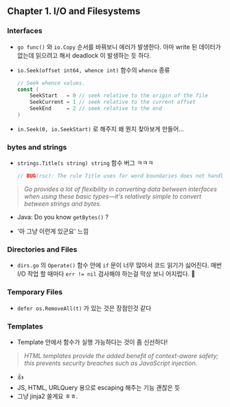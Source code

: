 ## Chapter 1. I/O and Filesystems

### Interfaces

- `go func()` 와 `io.Copy` 순서를 바꿔보니 에러가 발생한다. 아마 write 된 데이터가 없는데 읽으려고 해서 deadlock 이 발생하는 듯 하다.
- `io.Seek(offset int64, whence int)` 함수의 `whence` 종류

    ```go
    // Seek whence values.
    const (
    	SeekStart   = 0 // seek relative to the origin of the file
    	SeekCurrent = 1 // seek relative to the current offset
    	SeekEnd     = 2 // seek relative to the end
    )
    ```

- `in.Seek(0, io.SeekStart)` 로 해주지 왜 뭔지 찾아보게 만들어...

### bytes and strings

- `strings.Title(s string) string` 함수 버그 ㅋㅋㅋ

    ```go
    // BUG(rsc): The rule Title uses for word boundaries does not handle Unicode punctuation properly.
    ```

> *Go provides a lot of flexibility in converting data between interfaces when using these basic types—it's relatively simple to convert between strings and bytes.*

- Java: Do you know `getBytes()` ?

- '아 그냥 이런게 있군요' 느낌

### Directories and Files

- `dirs.go` 의 `Operate()` 함수 안에 `if` 문이 너무 많아서 코드 읽기가 싫어진다. 매번 I/O 작업 할 때마다 `err != nil` 검사해야 하는걸 막상 보니 어지럽다. 🤮

### Temporary Files

- `defer os.RemoveAll(t)` 가 있는 것은 장점인것 같다

### Templates

- Template 안에서 함수가 실행 가능하다는 것이 좀 신선하다!

> *HTML templates provide the added benefit of
context-aware safety; this prevents security breaches such as JavaScript injection.*

- 👍
- JS, HTML, URLQuery 용으로 escaping 해주는 기능 괜찮은 듯
- 그냥 jinja2 쓸게요 ㅎㅎ.

